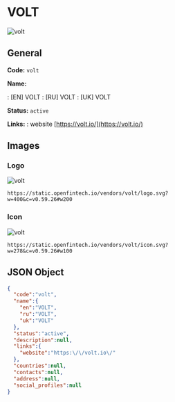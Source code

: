 
# VOLT 
![volt](https://static.openfintech.io/vendors/volt/logo.svg?w=400&c=v0.59.26#w200)  

## General 
 
**Code:** `volt` 
 
**Name:** 
 
:	[EN] VOLT 
:	[RU] VOLT 
:	[UK] VOLT 
 
**Status:** `active` 
 
**Links:** 
: website [https://volt.io/](https://volt.io/) 
 

## Images 

### Logo 
 
![volt](https://static.openfintech.io/vendors/volt/logo.svg?w=400&c=v0.59.26#w200)  

```
https://static.openfintech.io/vendors/volt/logo.svg?w=400&c=v0.59.26#w200
```  

### Icon 
 
![volt](https://static.openfintech.io/vendors/volt/icon.svg?w=278&c=v0.59.26#w100)  

```
https://static.openfintech.io/vendors/volt/icon.svg?w=278&c=v0.59.26#w100
```  

## JSON Object 

```json
{
  "code":"volt",
  "name":{
    "en":"VOLT",
    "ru":"VOLT",
    "uk":"VOLT"
  },
  "status":"active",
  "description":null,
  "links":{
    "website":"https:\/\/volt.io\/"
  },
  "countries":null,
  "contacts":null,
  "address":null,
  "social_profiles":null
}
```  
